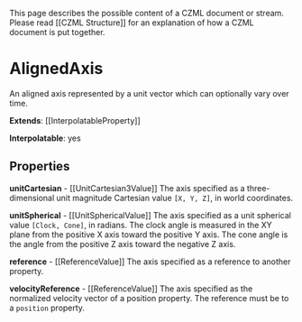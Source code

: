 This page describes the possible content of a CZML document or stream.  Please read [[CZML Structure]] for an explanation of how a CZML document is put together.

# AlignedAxis

An aligned axis represented by a unit vector which can optionally vary over time.

**Extends**: [[InterpolatableProperty]]

**Interpolatable**: yes

## Properties

**unitCartesian** - [[UnitCartesian3Value]]
The axis specified as a three-dimensional unit magnitude Cartesian value `[X, Y, Z]`, in world coordinates.


**unitSpherical** - [[UnitSphericalValue]]
The axis specified as a unit spherical value `[Clock, Cone]`, in radians.  The clock angle is measured in the XY plane from the positive X axis toward the positive Y axis.  The cone angle is the angle from the positive Z axis toward the negative Z axis.


**reference** - [[ReferenceValue]]
The axis specified as a reference to another property.


**velocityReference** - [[ReferenceValue]]
The axis specified as the normalized velocity vector of a position property. The reference must be to a `position` property.


